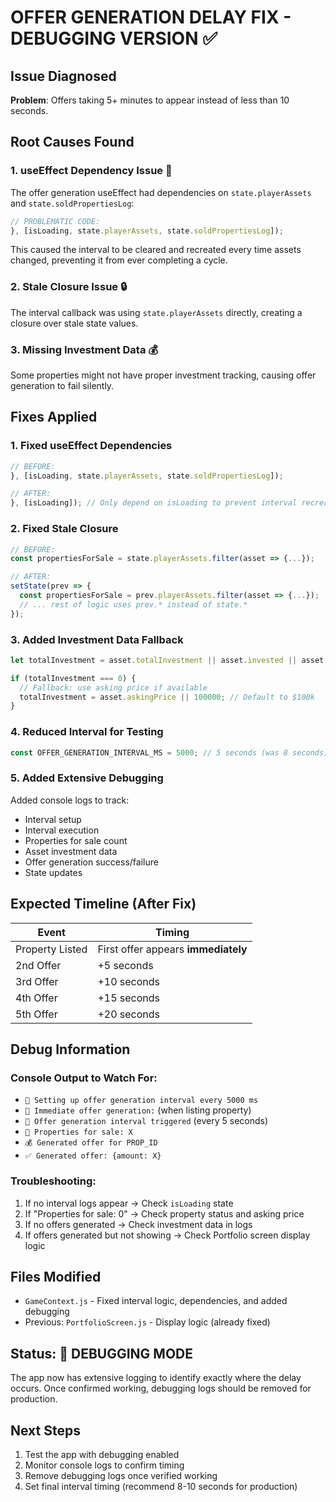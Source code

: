 # OFFER GENERATION DELAY FIX - DEBUGGING VERSION ✅

## Issue Diagnosed
**Problem**: Offers taking 5+ minutes to appear instead of less than 10 seconds.

## Root Causes Found

### 1. **useEffect Dependency Issue** 🔄
The offer generation useEffect had dependencies on `state.playerAssets` and `state.soldPropertiesLog`:
```javascript
// PROBLEMATIC CODE:
}, [isLoading, state.playerAssets, state.soldPropertiesLog]);
```
This caused the interval to be cleared and recreated every time assets changed, preventing it from ever completing a cycle.

### 2. **Stale Closure Issue** 🔒
The interval callback was using `state.playerAssets` directly, creating a closure over stale state values.

### 3. **Missing Investment Data** 💰
Some properties might not have proper investment tracking, causing offer generation to fail silently.

## Fixes Applied

### 1. **Fixed useEffect Dependencies**
```javascript
// BEFORE:
}, [isLoading, state.playerAssets, state.soldPropertiesLog]);

// AFTER:
}, [isLoading]); // Only depend on isLoading to prevent interval recreation
```

### 2. **Fixed Stale Closure**
```javascript
// BEFORE:
const propertiesForSale = state.playerAssets.filter(asset => {...});

// AFTER:
setState(prev => {
  const propertiesForSale = prev.playerAssets.filter(asset => {...});
  // ... rest of logic uses prev.* instead of state.*
});
```

### 3. **Added Investment Data Fallback**
```javascript
let totalInvestment = asset.totalInvestment || asset.invested || asset.purchasePrice || 0;

if (totalInvestment === 0) {
  // Fallback: use asking price if available
  totalInvestment = asset.askingPrice || 100000; // Default to $100k
}
```

### 4. **Reduced Interval for Testing**
```javascript
const OFFER_GENERATION_INTERVAL_MS = 5000; // 5 seconds (was 8 seconds)
```

### 5. **Added Extensive Debugging**
Added console logs to track:
- Interval setup
- Interval execution
- Properties for sale count
- Asset investment data
- Offer generation success/failure
- State updates

## Expected Timeline (After Fix)

| Event | Timing |
|-------|--------|
| Property Listed | First offer appears **immediately** |
| 2nd Offer | +5 seconds |
| 3rd Offer | +10 seconds |
| 4th Offer | +15 seconds |
| 5th Offer | +20 seconds |

## Debug Information

### Console Output to Watch For:
- `🚀 Setting up offer generation interval every 5000 ms`
- `🎯 Immediate offer generation:` (when listing property)
- `🔄 Offer generation interval triggered` (every 5 seconds)
- `🏡 Properties for sale: X`
- `💰 Generated offer for PROP_ID`
- `✅ Generated offer: {amount: X}`

### Troubleshooting:
1. If no interval logs appear → Check `isLoading` state
2. If "Properties for sale: 0" → Check property status and asking price
3. If no offers generated → Check investment data in logs
4. If offers generated but not showing → Check Portfolio screen display logic

## Files Modified
- `GameContext.js` - Fixed interval logic, dependencies, and added debugging
- Previous: `PortfolioScreen.js` - Display logic (already fixed)

## Status: 🔧 DEBUGGING MODE
The app now has extensive logging to identify exactly where the delay occurs. Once confirmed working, debugging logs should be removed for production.

## Next Steps
1. Test the app with debugging enabled
2. Monitor console logs to confirm timing
3. Remove debugging logs once verified working
4. Set final interval timing (recommend 8-10 seconds for production)

